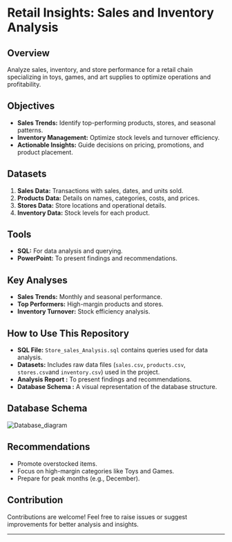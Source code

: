 # Retail Insights: Sales and Inventory Analysis

## Overview
Analyze sales, inventory, and store performance for a retail chain specializing in toys, games, and art supplies to optimize operations and profitability.

## Objectives
- **Sales Trends:** Identify top-performing products, stores, and seasonal patterns.
- **Inventory Management:** Optimize stock levels and turnover efficiency.
- **Actionable Insights:** Guide decisions on pricing, promotions, and product placement.

## Datasets
1. **Sales Data:** Transactions with sales, dates, and units sold.
2. **Products Data:** Details on names, categories, costs, and prices.
3. **Stores Data:** Store locations and operational details.
4. **Inventory Data:** Stock levels for each product.

## Tools
- **SQL:** For data analysis and querying.
- **PowerPoint:** To present findings and recommendations.

## Key Analyses
- **Sales Trends:** Monthly and seasonal performance.
- **Top Performers:** High-margin products and stores.
- **Inventory Turnover:** Stock efficiency analysis.

## How to Use This Repository
- **SQL File:** `Store_sales_Analysis.sql` contains queries used for data analysis.
- **Datasets:** Includes raw data files (`sales.csv`, `products.csv`, `stores.csv`and `inventory.csv`) used in the project.
- **Analysis Report :** To present findings and recommendations.
- **Database Schema :** A visual representation of the database structure.

## Database Schema
![Database_diagram](https://github.com/user-attachments/assets/7d613079-39e1-4928-9244-719ed95816fa)



## Recommendations
- Promote overstocked items.
- Focus on high-margin categories like Toys and Games.
- Prepare for peak months (e.g., December).


## Contribution
Contributions are welcome! Feel free to raise issues or suggest improvements for better analysis and insights.

---
